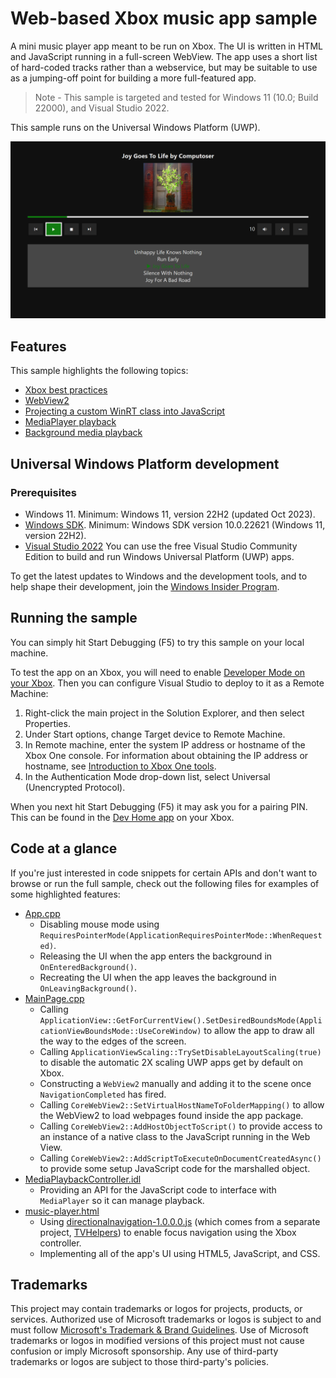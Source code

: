 # Web-based Xbox music app sample

A mini music player app meant to be run on Xbox. The UI is written in HTML and JavaScript running in a full-screen WebView. The app uses a short list of hard-coded tracks rather than a webservice, but may be suitable to use as a jumping-off point for building a more full-featured app.

> Note - This sample is targeted and tested for Windows 11 (10.0; Build 22000), and Visual Studio 2022.

This sample runs on the Universal Windows Platform (UWP). 

![Music app screenshot](../../../Images/MusicAppScreenshot.png)

## Features

This sample highlights the following topics:

* [Xbox best practices](https://docs.microsoft.com/windows/uwp/xbox-apps/tailoring-for-xbox)
* [WebView2](https://learn.microsoft.com/en-us/microsoft-edge/webview2/concepts/overview-features-apis)
* [Projecting a custom WinRT class into JavaScript](https://learn.microsoft.com/en-us/microsoft-edge/webview2/how-to/winrt-from-js)
* [MediaPlayer playback](https://docs.microsoft.com/en-us/windows/uwp/audio-video-camera/play-audio-and-video-with-mediaplayer)
* [Background media playback](https://docs.microsoft.com/en-us/windows/uwp/audio-video-camera/background-audio)

## Universal Windows Platform development

### Prerequisites

- Windows 11. Minimum: Windows 11, version 22H2 (updated Oct 2023).
- [Windows SDK](https://developer.microsoft.com/windows/downloads/windows-sdk/). Minimum: Windows SDK version 10.0.22621 (Windows 11, version 22H2).
- [Visual Studio 2022](https://visualstudio.microsoft.com/) You can use the free Visual Studio Community Edition to build and run Windows Universal Platform (UWP) apps.

To get the latest updates to Windows and the development tools, and to help shape their development, join the [Windows Insider Program](https://insider.windows.com).

## Running the sample

You can simply hit Start Debugging (F5) to try this sample on your local machine.

To test the app on an Xbox, you will need to enable [Developer Mode on your Xbox](https://docs.microsoft.com/windows/uwp/xbox-apps/devkit-activation). Then you can configure Visual Studio to deploy to it as a Remote Machine:
1. Right-click the main project in the Solution Explorer, and then select Properties.
2. Under Start options, change Target device to Remote Machine.
3. In Remote machine, enter the system IP address or hostname of the Xbox One console. For information about obtaining the IP address or hostname, see [Introduction to Xbox One tools](https://docs.microsoft.com/windows/uwp/xbox-apps/introduction-to-xbox-tools).
4. In the Authentication Mode drop-down list, select Universal (Unencrypted Protocol).

When you next hit Start Debugging (F5) it may ask you for a pairing PIN. This can be found in the [Dev Home app](https://docs.microsoft.com/windows/uwp/xbox-apps/dev-home) on your Xbox.

## Code at a glance

If you're just interested in code snippets for certain APIs and don't want to browse or run the full sample, check out the following files for examples of some highlighted features:

* [App.cpp](/WebView2/cpp/JavaScriptMusicSample/JavaScriptMusicSample/App.cpp#L51)
    - Disabling mouse mode using `RequiresPointerMode(ApplicationRequiresPointerMode::WhenRequested)`.
	- Releasing the UI when the app enters the background in `OnEnteredBackground()`.
	- Recreating the UI when the app leaves the background in `OnLeavingBackground()`.
* [MainPage.cpp](/WebView2/cpp/JavaScriptMusicSample/JavaScriptMusicSample/MainPage.cpp#L42)
	- Calling `ApplicationView::GetForCurrentView().SetDesiredBoundsMode(ApplicationViewBoundsMode::UseCoreWindow)` to allow the app to draw all the way to the edges of the screen.
    - Calling `ApplicationViewScaling::TrySetDisableLayoutScaling(true)` to disable the automatic 2X scaling UWP apps get by default on Xbox.
    - Constructing a `WebView2` manually and adding it to the scene once `NavigationCompleted` has fired.
    - Calling `CoreWebView2::SetVirtualHostNameToFolderMapping()` to allow the WebView2 to load webpages found inside the app package.
    - Calling `CoreWebView2::AddHostObjectToScript()` to provide access to an instance of a native class to the JavaScript running in the Web View.
    - Calling `CoreWebView2::AddScriptToExecuteOnDocumentCreatedAsync()` to provide some setup JavaScript code for the marshalled object.
* [MediaPlaybackController.idl](/WebView2/cpp/JavaScriptMusicSample/NativeMediaPlayer/MediaPlaybackController.idl#L26)
	- Providing an API for the JavaScript code to interface with `MediaPlayer` so it can manage playback.
* [music-player.html](/WebView2/WebCode/music-player.html#L14)
    - Using [directionalnavigation-1.0.0.0.js](/WebView2/WebCode/libs/directionalnavigation-1.0.0.0.js) (which comes from a separate project, [TVHelpers](https://github.com/Microsoft/TVHelpers)) to enable focus navigation using the Xbox controller.
    - Implementing all of the app's UI using HTML5, JavaScript, and CSS.

## Trademarks

This project may contain trademarks or logos for projects, products, or services. Authorized use of Microsoft 
trademarks or logos is subject to and must follow 
[Microsoft's Trademark & Brand Guidelines](https://www.microsoft.com/en-us/legal/intellectualproperty/trademarks/usage/general).
Use of Microsoft trademarks or logos in modified versions of this project must not cause confusion or imply Microsoft sponsorship.
Any use of third-party trademarks or logos are subject to those third-party's policies.